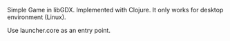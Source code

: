 Simple Game in libGDX. Implemented with Clojure. It only works for desktop environment (Linux).

Use launcher.core as an entry point.